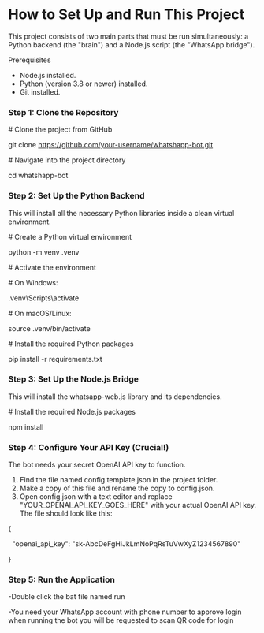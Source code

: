 # How to Set Up and Run This Project

This project consists of two main parts that must be run simultaneously: a Python backend (the "brain") and a Node.js script (the "WhatsApp bridge").



Prerequisites

* Node.js installed.
* Python (version 3.8 or newer) installed.
* Git installed.





### **Step 1: Clone the Repository**



\# Clone the project from GitHub

git clone https://github.com/your-username/whatshapp-bot.git



\# Navigate into the project directory

cd whatshapp-bot





### **Step 2: Set Up the Python Backend**



This will install all the necessary Python libraries inside a clean virtual environment.



\# Create a Python virtual environment

python -m venv .venv



\# Activate the environment

\# On Windows:

.venv\\Scripts\\activate

\# On macOS/Linux:

source .venv/bin/activate



\# Install the required Python packages

pip install -r requirements.txt







### **Step 3: Set Up the Node.js Bridge**

This will install the whatsapp-web.js library and its dependencies.





\# Install the required Node.js packages

npm install





### **Step 4: Configure Your API Key (Crucial!)**

The bot needs your secret OpenAI API key to function.



1. Find the file named config.template.json in the project folder.
2. Make a copy of this file and rename the copy to config.json.
3. Open config.json with a text editor and replace "YOUR\_OPENAI\_API\_KEY\_GOES\_HERE" with your actual OpenAI API key. The file should look like this:

{

&nbsp; "openai\_api\_key": "sk-AbcDeFgHiJkLmNoPqRsTuVwXyZ1234567890"

}





### **Step 5: Run the Application**



-Double click the bat file named run





-You need your WhatsApp account with phone number to approve login when running the bot you will be requested to scan QR code for login







